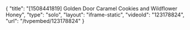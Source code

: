 {
    "title": "[1508441819] Golden Door Caramel Cookies and Wildflower Honey",
    "type": "solo",
    "layout": "iframe-static",
    "videoId": "123178824",
    "url": "\/tvpembed\/123178824"
}